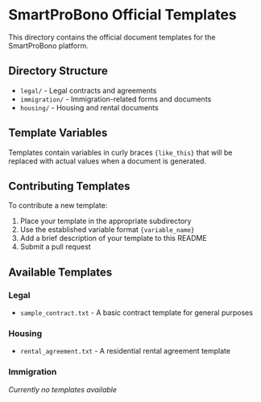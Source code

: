 # SmartProBono Official Templates

This directory contains the official document templates for the SmartProBono platform.

## Directory Structure

- `legal/` - Legal contracts and agreements
- `immigration/` - Immigration-related forms and documents
- `housing/` - Housing and rental documents

## Template Variables

Templates contain variables in curly braces `{like_this}` that will be replaced with actual values when a document is generated. 

## Contributing Templates

To contribute a new template:

1. Place your template in the appropriate subdirectory
2. Use the established variable format `{variable_name}`
3. Add a brief description of your template to this README
4. Submit a pull request

## Available Templates

### Legal

- `sample_contract.txt` - A basic contract template for general purposes

### Housing

- `rental_agreement.txt` - A residential rental agreement template

### Immigration

*Currently no templates available* 